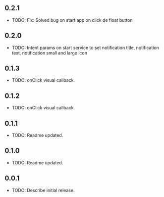 ## 0.2.1

* TODO: Fix: Solved bug on start app on click de float button

## 0.2.0

* TODO: Intent params on start service to set notification title, notification text, notification small and large icon

## 0.1.3

* TODO: onClick visual callback.

## 0.1.2

* TODO: onClick visual callback.

## 0.1.1

* TODO: Readme updated.

## 0.1.0

* TODO: Readme updated.

## 0.0.1

* TODO: Describe initial release.
